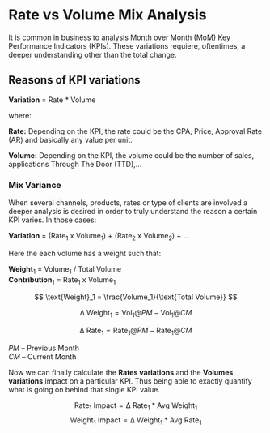 # Rate vs Volume Mix Analysis

It is common in business to analysis Month over Month (MoM) Key Performance Indicators (KPIs). These variations requiere, oftentimes, a deeper understanding other than the total change.

## Reasons of KPI variations

**Variation** =  Rate * Volume

where:

**Rate:** Depending on the KPI, the rate could be the CPA, Price, Approval Rate (AR) and basically any value per unit.

**Volume:** Depending on the KPI, the volume could be the number of sales, applications Through The Door (TTD),...

### Mix Variance

When several channels, products, rates or type of clients are involved a deeper analysis is desired in order to truly understand the reason a certain KPI varies. In those cases:

**Variation** = (Rate<sub>1</sub> x Volume<sub>1</sub>) + (Rate<sub>2</sub> x Volume<sub>2</sub>) + ...

 Here the each volume has a weight such that:

 **Weight**<sub>1</sub> = Volume<sub>1</sub> / Total Volume  
 **Contribution**<sub>1</sub> = Rate<sub>1</sub> x  Volume<sub>1</sub>

$$ \text{Weight}_1 = \frac{Volume_1}{\text{Total Volume}} $$

$$ \text{Δ Weight}_1 = \text{Vol}_1@PM - \text{Vol}_1@CM  $$

$$ \text{Δ Rate}_1 = \text{Rate}_1@PM - \text{Rate}_1@CM  $$

*PM* – Previous Month  
*CM* – Current Month

Now we can finally calculate the **Rates variations** and the **Volumes variations** impact on a particular KPI. Thus being able to exactly quantify what is going on behind that single KPI value.

$$ \text{Rate}_1\text{ Impact} = \text{Δ Rate}_1 * \text{Avg Weight}_1 $$
$$ \text{Weight}_1\text{ Impact} = \text{Δ Weight}_1 * \text{Avg Rate}_1 $$
